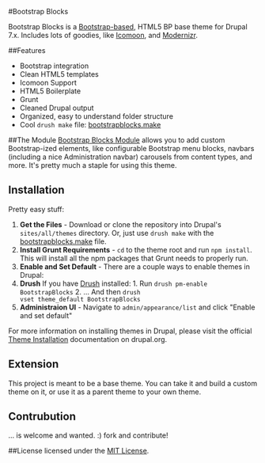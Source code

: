#Bootstrap Blocks

Bootstrap Blocks is a [Bootstrap-based](http://twitter.github.com/bootstrap), HTML5 BP base theme for Drupal 7.x. Includes lots of goodies, like [Icomoon](http://icomoon.io/), and [Modernizr](http://modernizr.com/).

##Features
 - Bootstrap integration
 - Clean HTML5 templates
 - Icomoon Support
 - HTML5 Boilerplate
 - Grunt
 - Cleaned Drupal output
 - Organized, easy to understand folder structure
 - Cool <code>drush make</code> file: [bootstrapblocks.make](https://gist.github.com/patrickocoffeyo/9627418)


##The Module
[Bootstrap Blocks Module](https://github.com/patrickocoffeyo/BootstrapBlocksModule) allows you to add custom Bootstrap-ized elements, like configurable Bootstrap menu blocks, navbars (including a nice Administration navbar) carousels from content types, and more. It's pretty much a staple for using this theme.

## Installation
Pretty easy stuff:

1. **Get the Files** - Download or clone the repository into Drupal's <code>sites/all/themes</code> directory. Or, just use <code>drush make</code> with the [bootstrapblocks.make](https://gist.github.com/patrickocoffeyo/9627418) file.
2. **Install Grunt Requirements** - <code>cd</code> to the theme root and run <code>npm install</code>. This will install all the npm packages that Grunt needs to properly run.
3. **Enable and Set Default** - There are a couple ways to enable themes in Drupal:
  1. **Drush** If you have [Drush](http://drupal.org/project/drush) installed:
    1. Run <code>drush pm-enable BootstrapBlocks</code>
    2. … And then <code>drush vset theme_default BootstrapBlocks</code>
  2. **Administraion UI** - Navigate to <code>admin/appearance/list</code> and click "Enable and set default"

For more information on installing themes in Drupal, please visit the official [Theme Installation](http://drupal.org/node/456) documentation on drupal.org.

## Extension
This project is meant to be a base theme. You can take it and build a custom theme on it, or use it as a parent theme to your own theme.

## Contrubution
… is welcome and wanted. :) fork and contribute!

##License
licensed under the [MIT License](http://en.wikipedia.org/wiki/MIT_License).
